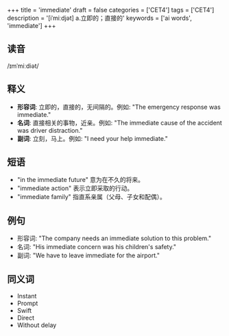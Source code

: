 +++
title = 'immediate'
draft = false
categories = ['CET4']
tags = ['CET4']
description = '[iˈmiːdjət] a.立即的；直接的'
keywords = ['ai words', 'immediate']
+++

## 读音
/ɪmˈmiːdiət/

## 释义
- **形容词**: 立即的，直接的，无间隔的。例如: "The emergency response was immediate."
- **名词**: 直接相关的事物，近亲。例如: "The immediate cause of the accident was driver distraction."
- **副词**: 立刻，马上。例如: "I need your help immediate."

## 短语
- "in the immediate future" 意为在不久的将来。
- "immediate action" 表示立即采取的行动。
- "immediate family" 指直系亲属（父母、子女和配偶）。

## 例句
- 形容词: "The company needs an immediate solution to this problem."
- 名词: "His immediate concern was his children's safety."
- 副词: "We have to leave immediate for the airport."

## 同义词
- Instant
- Prompt
- Swift
- Direct
- Without delay
